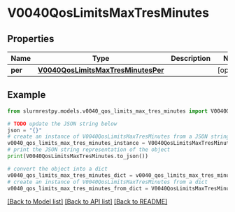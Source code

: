 # V0040QosLimitsMaxTresMinutes


## Properties

Name | Type | Description | Notes
------------ | ------------- | ------------- | -------------
**per** | [**V0040QosLimitsMaxTresMinutesPer**](V0040QosLimitsMaxTresMinutesPer.md) |  | [optional]

## Example

```python
from slurmrestpy.models.v0040_qos_limits_max_tres_minutes import V0040QosLimitsMaxTresMinutes

# TODO update the JSON string below
json = "{}"
# create an instance of V0040QosLimitsMaxTresMinutes from a JSON string
v0040_qos_limits_max_tres_minutes_instance = V0040QosLimitsMaxTresMinutes.from_json(json)
# print the JSON string representation of the object
print(V0040QosLimitsMaxTresMinutes.to_json())

# convert the object into a dict
v0040_qos_limits_max_tres_minutes_dict = v0040_qos_limits_max_tres_minutes_instance.to_dict()
# create an instance of V0040QosLimitsMaxTresMinutes from a dict
v0040_qos_limits_max_tres_minutes_from_dict = V0040QosLimitsMaxTresMinutes.from_dict(v0040_qos_limits_max_tres_minutes_dict)
```
[[Back to Model list]](../README.md#documentation-for-models) [[Back to API list]](../README.md#documentation-for-api-endpoints) [[Back to README]](../README.md)


